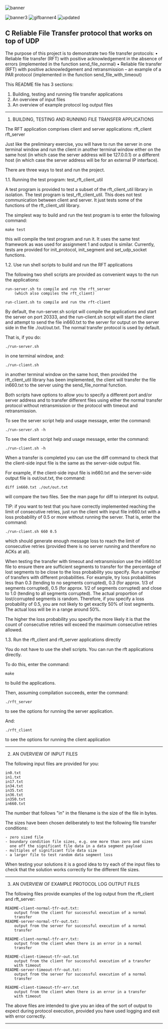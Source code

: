 ![banner](https://user-images.githubusercontent.com/84241003/178442683-678ce366-98d5-40d7-8f16-91e6e207b275.png)

![banner3](https://user-images.githubusercontent.com/84241003/178454228-5daedf69-914b-4688-b798-b124aa015361.gif)
![gifbanner4](https://user-images.githubusercontent.com/84241003/178455750-88e6a08d-2e9a-4a5c-aaa4-ca182ae4185d.gif)
![updated](https://user-images.githubusercontent.com/84241003/178457017-7126a06b-e0c1-484e-b0a8-c94b7f98ab2b.gif)


## C Reliable File Transfer protocol that works on top of UDP 

The purpose of this project is to demonstrate two file transfer protocols: 
• Reliable file transfer (RFT) with positive acknowledgement in the absence of errors 
(implemented in the function send_file_normal) 
• Reliable file transfer (RFT) with positive acknowledgement and retransmission  – an example 
of a PAR protocol (implemented in the function send_file_with_timeout) 


This README file has 3 sections:

1. Building, testing and running file transfer applications 
2. An overview of input files
3. An overview of example protocol log output files

---------------------------------------------------------------------------
1. BUILDING, TESTING AND RUNNING FILE TRANSFER APPLICATIONS

The RFT application comprises client and server applications:
    rft_client
    rft_server

Just like the preliminary exercise, you will have to run the server in
one terminal window and run the client in another terminal window either
on the same host (in which case the server address will be 127.0.0.1) or
a different host (in which case the server address will be for an external
IP interface).

There are three ways to test and run the project.

1.1. Running the test program: test_rft_client_util

A test program is provided to test a subset of the rft_client_util
library in isolation. The test program is test_rft_client_util. This
does not test communication between client and server. It just tests
some of the functions of the rft_client_util library.

The simplest way to build and run the test program is to enter the
following command:

    make test
    
this will compile the test program and run it. It uses the same test
framework as was used for assignment 1 and output is similar. Currently,
tests are provided for init_protocol, init_segment and set_udp_socket
functions.

1.2. Use run shell scripts to build and run the RFT applications

The following two shell scripts are provided as convenient ways to the
run the applications:

    run-server.sh to compile and run the rft_server
        (which also compiles the rft_client)
    
    run-client.sh to compile and run the rft-client
    
By default, the run-server.sh script will compile the applications and
start the server on port 20333, and the run-client.sh script will start
the client and attempt to send the file in660.txt to the server for
output on the server side in the file ./out/out.txt. The normal transfer
protocol is used by default.

That is, if you do:

    ./run-server.sh 
    
in one terminal window, and:

    ./run-client.sh
    
in another terminal window on the same host, then provided the
rft_client_util library has been implemented, the client will transfer
the file in660.txt to the server using the send_file_normal function.

Both scripts have options to allow you to specify a different port
and/or server address and to transfer different files using either the
normal transfer protocol without retransmission or the protocol with
timeout and retransmission.

To see the server script help and usage message, enter the command:

    ./run-server.sh -h
    
To see the client script help and usage message, enter the command:

    ./run-client.sh -h
    
When a transfer is completed you can use the diff command to check that
the client-side input file is the same as the server-side output file.

For example, if the client-side input file is in660.txt and the
server-side output file is out/out.txt, the command:

    diff in660.txt ./out/out.txt
    
will compare the two files. See the man page for diff to interpret its
output.

TIP: if you want to test that you have correctly implemented reaching
the limit of consecutive retries, just run the client with input file
in660.txt with a loss probability of 0.5 or more without running the
server. That is, enter the command:

    ./run-client.sh 660 0.5
    
which should generate enough message loss to reach the limit of
consecutive retries (provided there is no server running and therefore
no ACKs at all).


When testing the transfer with timeout and retransmission use the
in660.txt file to ensure there are sufficient segments to transfer for
the percentage of lost segments to be close to the loss probability you
specify. Run a number of transfers with different probabilities. For
example, try loss probabilities less than 0.3 (tending to no segments
corrupted), 0.3 (for approx. 1/3 of segments corrupted), 0.5 (for
approx. 1/2 of segments corrupted) and close to 1.0 (tending to all
segments corrupted). The actual proportion of lost/corrupted segments is
random. Therefore, if you specify a loss probability of 0.5, you are
not likely to get exactly 50% of lost segments. The actual loss will
be in a range around 50%.

The higher the loss probability you specify the more likely it is that
the count of consecutive retries will exceed the maximum consecutive
retries allowed.

1.3. Run the rft_client and rft_server applications directly

You do not have to use the shell scripts. You can run the rft
applications directly.

To do this, enter the command:

    make 
    
to build the applications.

Then, assuming compilation succeeds, enter the command:

    ./rft_server 
    
to see the options for running the server application.

And:

    ./rft_client
    
to see the options for running the client application

---------------------------------------------------------------------------
2. AN OVERVIEW OF INPUT FILES

The following input files are provided for you:

    in0.txt
    in1.txt
    in17.txt
    in34.txt
    in35.txt
    in36.txt
    in350.txt
    in660.txt
    
The number that follows "in" in the filename is the size of the file in
bytes.

The sizes have been chosen deliberately to test the following file
transfer conditions:

    - zero sized file
    - boundary condition file sizes, e.g. one more than zero and sizes  
      one off the significant file data in a data segment payload
    - multiples of significant file data size
    - a larger file to test random data segment loss
    
When testing your solutions it is a good idea to try each of the input
files to check that the solution works correctly for the different file
sizes.

---------------------------------------------------------------------------
3. AN OVERVIEW OF EXAMPLE PROTOCOL LOG OUTPUT FILES

The following files provide examples of the log output from the
rft_client and rft_server:

    README-client-normal-tfr-out.txt:
        output from the client for successful execution of a normal 
        transfer
    README-server-normal-tfr-out.txt:
        output from the server for successful execution of a normal 
        transfer
        
    README-client-normal-tfr-err.txt:
        output from the client when there is an error in a normal 
        transfer

    README-client-timeout-tfr-out.txt
        output from the client for successful execution of a transfer 
        with timeout
    README-server-timeout-tfr-out.txt:
        output from the server for successful execution of a normal 
        transfer

    README-client-timeout-tfr-err.txt
        output from the client when there is an error in a transfer 
        with timeout

The above files are intended to give you an idea of the sort of output
to expect during protocol execution, provided you have used logging and
exit with error correctly.

---------------------------------------------------------------------------




